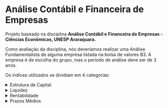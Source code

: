 # Análise Contábil e Financeira de Empresas

Projeto baseado na disciplina **Análise Contábil e Financeira de Empresas - Ciências Econômicas, UNESP Araraquara.**

Como avaliação da disciplina, nós deveríamos realizar uma Análise Fundamentalista de alguma empresa listada na bolsa de valores B3. A empresa é de escolha do grupo, mas o período de análise deve ser de 3 anos.

Os índices utilizados se dividiam em 4 categorias:

<details>
<summary>Estrutura de Capital</summary>
    
    - Participação de Capital de Terceiros
    
    - Composição do Endividamento
        
    - Imobilização do Patrimônio Líquido  
        
    - Capital Circulante Próprio (CCP)
        
    - Capital Circulante Líquido (CCL)
            
    - Imobilização de Recursos Não Corrente
</details>

<details>
<summary>Liquidez</summary>
    
    - Liquidez Geral
    
    - Liquidez Corrente
    
    - Liquidez Seca
</details>

<details>
<summary>Rentabilidade</summary>
    
    - Giro do Ativo
    
    - Margem Líquida
    
    - Rentabilidade do Ativo (ROA)
    
    - Rentabilidade do Patrimônio Líquido (ROE)
</details>

<details>
<summary>Prazos Médios</summary>
    - Prazo Médio de Recebimento de Vendas (PMRV)
    - Prazo Médio de Pagamento de Contas (PMPC)
    - Prazo Médio de Renovação de Estoques (PMRE)
    - Giro do Estoque
</details>
